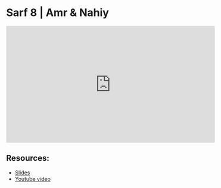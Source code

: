 # Sarf 8 | Amr & Nahiy

<iframe width="560" height="315" src="https://www.youtube-nocookie.com/embed/Z7--K0g5RLw?start=0" frameborder="0" allow="accelerometer; autoplay; encrypted-media; gyroscope; picture-in-picture" allowfullscreen="allowfullscreen"></iframe><BR>



## Resources:
- [Slides](https://github.com/arshare/resources_balagha_pdfs)
- [Youtube video](https://www.youtube.com/watch?v=Z7--K0g5RLw&list=PLzn0qdi6JpdvWf0IDGNfaiM-okPqDuQoc&index=$INDEX)
